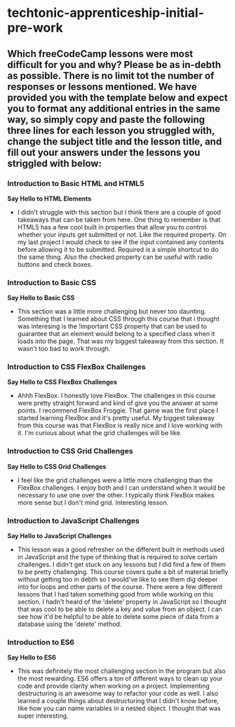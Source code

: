 # techtonic-apprenticeship-initial-pre-work

## Which freeCodeCamp lessons were most difficult for you and why? Please be as in-debth as possible. There is no limit tot the number of responses or lessons mentioned. We have provided you with the template below and expect you to format any additional entries in the same way, so simply copy and paste the following three lines for each lesson you struggled with, change the subject title and the lesson title, and fill out your answers under the lessons you striggled with below:

### Introduction to Basic HTML and HTML5
**Say Hello to HTML Elements**
- I didn't struggle with this section but I think there are a couple of good takeaways that can be taken 
from here. One thing to remember is that HTML5 has a few cool built in properties that allow you to control whether your inputs get submitted or not. Like the required property. On my last project I would check to see if the input contained any contents before allowing it to be submitted. Required is a simple shortcut to do the same thing. Also the checked property can be useful with radio buttons and check boxes.


### Introduction to Basic CSS
**Say Hello to Basic CSS**
-  This section was a little more challenging but never too daunting. Something that I learned about CSS through this course that i thought was interesing is the !important CSS property that can be used to guarantee that an element would belong to a specified class when it loads into the page. That was my biggest takeaway from this section. It wasn't too bad to work through.


### Introduction to CSS FlexBox Challenges
**Say Hello to CSS FlexBox Challenges**
- Ahhh FlexBox. I honestly love FlexBox. The challenges in this course were pretty straight forward and kind of give you the answer at some points. I recommend FlexBox Froggie. That game was the first place I started learning FlexBox and it's pretty useful. My biggest takeaway from this course was that FlexBox is really nice and I love working with it. I'm curious about what the grid challenges will be like.



### Introduction to CSS Grid Challenges
**Say Hello to CSS Grid Challenges**
- I feel like the grid challenges were a little more challenging than the FlexBox challenges. I enjoy both and I can understand when it would be necessary to use one over the other. I typically think FlexBox makes more sense but I don't mind grid. Interesting lesson.

### Introduction to JavaScript Challenges
**Say Hello to JavaScript Challenges**
- This lesson was a good refresher on the different built in methods used in JavaScript and the type of thinking that is required to solve certain challenges. I didn't get stuck on any lessons but I did find a few of them to be pretty challenging. This course covers quite a bit of material briefly without getting too in debth so I would've like to see them dig deeper into for loops and other parts of the course. There were a few different lessons that I had taken something good from while working on this section. I hadn't heard of the 'delete' property in JavaScript so I thought that was cool to be able to delete a key and value from an object. I can see how it'd be helpful to be able to delete some piece of data from a database using the 'delete' method.

### Introduction to ES6
**Say Hello to ES6**
- This was definitely the most challenging section in the program but also the most rewarding. ES6 offers a ton of different ways to clean up your code and provide clarity when working on a project. Implementing destructuring is an awesome way to refactor your code as well. I also learned a couple things about destructuring that I didn't know before, like how you can name variables in a nested object. I thought that was super interesting. 